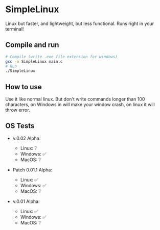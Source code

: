 # SimpleLinux
Linux but faster, and lightweight, but less functional. Runs right in your terminal!

## Compile and run
```bash
# Compile (write .exe file extension for windows)
gcc -o SimpleLinux main.c
# Run
./SimpleLinux
```

## How to use
Use it like normal linux. But don't write commands longer than 100 characters, on Windows in will make your window crash, on linux it will throw error.

## OS Tests
 - v.0.02 Alpha:
   - Linux: ❔
   - Windows: ✅
   - MacOS: ❔
 - Patch 0.01.1 Alpha:
   - Linux: ✅
   - Windows: ✅
   - MacOS: ❔

 - v.0.01 Alpha:
   - Linux: ✅
   - Windows: ✅
   - MacOS: ❔
